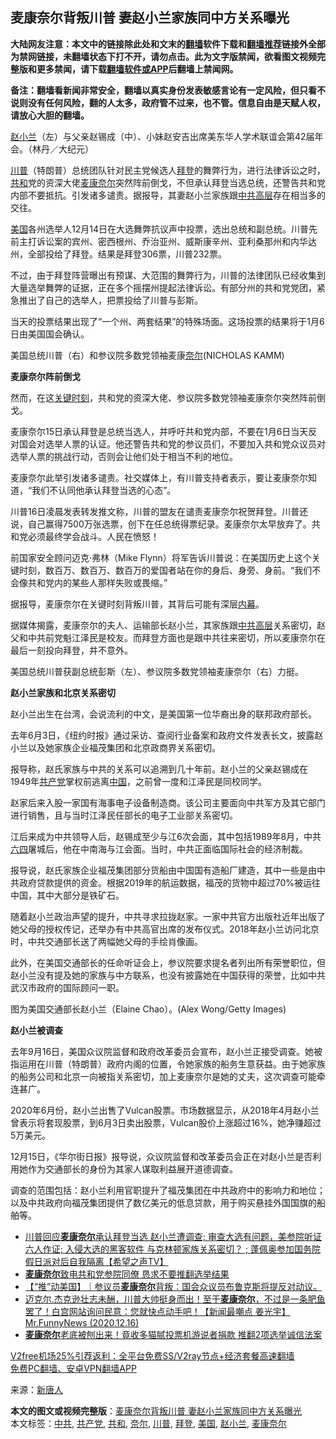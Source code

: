  <h2>麦康奈尔背叛川普 妻赵小兰家族同中方关系曝光</h2> <p class="notice"><b>大陆网友注意：本文中的链接除此处和文末的<a href="https://github.com/bannedbook/fanqiang" >翻墙</a>软件下载和<a href="https://github.com/killgcd/justmysocks/blob/master/README.md">翻墙推荐</a>链接外全部为禁网链接，未翻墙状态下打不开，请勿点击。此为文字版禁闻，欲看图文视频完整版和更多禁闻，请下载<a href="https://github.com/bannedbook/fanqiang">翻墙软件或APP</a>后翻墙上禁闻网。</p><p>备注：翻墙看新闻非常安全，翻墙以真实身份发表敏感言论有一定风险，但只看不说则没有任何风险，翻的人太多，政府管不过来，也不管。信息自由是天赋人权，请放心大胆的翻墙。</b></p>  <div class="entry"> <p id="conimg"><a href="https://www.bannedbook.org/bnews/tag/%e8%b5%b5%e5%b0%8f%e5%85%b0/" class="st_tag internal_tag" rel="tag" title="标签 赵小兰 下的日志">赵小兰</a>（左）与父亲赵锡成（中）、小妹赵安吉出席美东华人学术联谊会第42届年会。（林丹／大纪元）</p> <p><a href="https://www.bannedbook.org/bnews/tag/%e5%b7%9d%e6%99%ae/" class="st_tag internal_tag" rel="tag" title="标签 川普 下的日志">川普</a>（特朗普）总统团队针对民主党候选人<a href="https://www.bannedbook.org/bnews/tag/%e6%8b%9c%e7%99%bb/" class="st_tag internal_tag" rel="tag" title="标签 拜登 下的日志">拜登</a>的舞弊行为，进行法律诉讼之时，<a href="https://www.bannedbook.org/bnews/tag/%E5%85%B1%E5%92%8C/" class="st_tag internal_tag" rel="tag" title="标签 共和 下的日志">共和</a>党的资深大佬<a href="https://www.bannedbook.org/bnews/tag/%E9%BA%A6%E5%BA%B7%E5%A5%88%E5%B0%94/" class="st_tag internal_tag" rel="tag" title="标签 麦康奈尔 下的日志">麦康奈尔</a>突然阵前倒戈，不但承认拜登当选总统，还警告共和党内部不要抵抗。引发诸多谴责。据报导，其妻赵小兰家族跟<a href="https://www.bannedbook.org/bnews/tag/%e4%b8%ad%e5%85%b1/" class="st_tag internal_tag" rel="tag" title="标签 中共 下的日志">中共</a><span class='wp_keywordlink_affiliate'><a href="https://www.bannedbook.org/bnews/ccpdope/" title="中共高层内幕" target="_blank">高层</a></span>存在相当多的交往。</p> <p><a href="https://www.bannedbook.org/bnews/tag/%e7%be%8e%e5%9b%bd/" class="st_tag internal_tag" rel="tag" title="标签 美国 下的日志">美国</a>各州选举人12月14日在大选舞弊抗议声中投票，选出总统和副总统。川普先前主打诉讼案的宾州、密西根州、乔治亚州、威斯康辛州、亚利桑那州和内华达州，全部投给了拜登。结果是拜登306票，川普232票。</p> <p>不过，由于拜登阵营曝出有预谋、大范围的舞弊行为，川普的法律团队已经收集到大量选举舞弊的证据，正在多个摇摆州提起法律诉讼。有部分州的共和党党团，紧急推出了自己的选举人，把票投给了川普与彭斯。</p> <p>当天的投票结果出现了“一个州、两套结果”的特殊场面。这场投票的结果将于1月6日由美国国会确认。</p> <p>美国总统川普（右）和参议院多数党领袖麦康<a href="https://www.bannedbook.org/bnews/tag/%E5%A5%88%E5%B0%94/" class="st_tag internal_tag" rel="tag" title="标签 奈尔 下的日志">奈尔</a>(NICHOLAS KAMM)</p> <p><strong>麦康奈尔阵前倒戈</strong></p>  <p>然而，在这<span class='wp_keywordlink'><a href="https://www.bannedbook.org/forum2/topic151.html" title="关键时刻：李鹏日记" target="_blank">关键时刻</a></span>，共和党的资深大佬、参议院多数党领袖麦康奈尔突然阵前倒戈。</p> <p>麦康奈尔15日承认拜登是总统当选人，并呼吁共和党内部，不要在1月6日当天反对国会对选举人票的认证。他还警告共和党的参议员们，不要加入共和党众议员对选举人票的挑战行动，否则会让他们处于相当不利的地位。</p> <p>麦康奈尔此举引发诸多谴责。社交媒体上，有川普支持者表示，要让麦康奈尔知道，“我们不认同他承认拜登当选的心态”。</p> <p>川普16日凌晨发表转发推文称，川普的盟友在谴责麦康奈尔祝贺拜登。川普还说，自己赢得7500万张选票，创下在任总统得票纪录。麦康奈尔太早放弃了。共和党必须最终学会战斗。人民在愤怒！</p> <p>前国家安全顾问迈克‧弗林（Mike Flynn）将军告诉川普说：在美国历史上这个关键时刻，数百万、数百万、数百万的爱国者站在你的身后、身旁、身前。“我们不会像共和党内的某些人那样失败或畏缩。”</p> <p>据报导，麦康奈尔在关键时刻背叛川普，其背后可能有深层<span class='wp_keywordlink_affiliate'><a href="https://www.bannedbook.org/bnews/ccpdope/" title="中共高层内幕" target="_blank">内幕</a></span>。</p> <p>据媒体揭露，麦康奈尔的夫人、运输部长赵小兰，其家族跟<span class='wp_keywordlink_affiliate'><a href="https://www.bannedbook.org/bnews/ccpdope/" title="中共高层" target="_blank">中共高层</a></span>关系密切，赵父和中共前党魁江泽民是校友。而拜登方面也是跟中共往来密切，所以麦康奈尔在最后一刻投向拜登，并不意外。</p>  <p>美国总统川普获副总统彭斯（左）、参议院多数党领袖麦康奈尔（右）力挺。</p> <p><strong>赵小兰家族和北京关系密切</strong></p> <p>赵小兰出生在台湾，会说流利的中文，是美国第一位华裔出身的联邦政府部长。</p> <p>去年6月3日，《纽约时报》通过采访、查阅行业备案和政府文件发表长文，披露赵小兰以及她家族企业福茂集团和北京政商界关系密切。</p> <p>报导称，赵氏家族与中共的关系可以追溯到几十年前。赵小兰的父亲赵锡成在1949年<a href="https://www.bannedbook.org/bnews/tag/%e5%85%b1%e4%ba%a7%e5%85%9a/" class="st_tag internal_tag" rel="tag" title="标签 共产党 下的日志">共产党</a>掌权前逃离<span class='wp_keywordlink_affiliate'><a href="https://www.bannedbook.org/" title="中国" target="_blank">中国</a></span>，之前曾一度和江泽民是同校同学。</p> <p>赵家后来入股一家国有海事电子设备制造商。该公司主要面向中共军方及其它部门进行销售，且与当时江泽民任部长的电子工业部关系密切。</p> <p>江后来成为中共领导人后，赵锡成至少与江6次会面，其中包括1989年8月，中共<span class='wp_keywordlink'><a href="https://www.bannedbook.org/forum2/topic2509.html" title="《中国六四真相》" target="_blank">六四</a></span>屠城后，他在中南海与江会面。当时，中共正面临国际社会的经济制裁。</p>  <p>报导说，赵氏家族企业福茂集团部分货船由中国国有造船厂建造，其中一些是由中共政府贷款提供的资金。根据2019年的航运数据，福茂的货物中超过70%被运往中国，其中大部分是铁矿石。</p> <p>随着赵小兰政治声望的提升，中共寻求拉拢赵家。一家中共官方出版社近年出版了她父母的授权传记，还举办有中共高官出席的发布仪式。2018年赵小兰访问北京时，中共交通部长送了两幅她父母的手绘肖像画。</p> <p>此外，在美国交通部长的任命听证会上，参议院要求提名者列出所有荣誉职位，但赵小兰没有提及她的家族与中方联系，也没有披露她在中国获得的荣誉，比如中共武汉市政府的国际顾问一职。</p> <p>图为美国交通部长赵小兰（Elaine Chao）。(Alex Wong/Getty Images)</p> <p><strong>赵小兰被调查</strong></p> <p>去年9月16日，美国众议院监督和政府改革委员会宣布，赵小兰正接受调查。她被指运用在川普（特朗普）政府内阁的位置，令她家族的船务生意获益。由于她家族的船务公司和北京一向被指关系密切，加上麦康奈尔是她的丈夫，这次调查可能牵连甚广。</p> <p>2020年6月份，赵小兰出售了Vulcan股票。市场数据显示，从2018年4月赵小兰曾表示将套现股票，到6月3日卖出股票，Vulcan股价上涨超过16%，她净赚超过5万美元。</p>  <p>12月15日，《华尔街日报》报导说，众议院监督和改革委员会正在对赵小兰是否利用她作为交通部长的身份为其家人谋取利益展开道德调查。</p> <p>调查的范围包括：赵小兰利用官职提升了福茂集团在中共政府中的影响力和地位；以及中共政府向福茂集团提供了数亿美元的低息贷款，用于购买悬挂外国国旗的船舶等。</p> <ul class='op-related-articles' title='相关阅读'> <li><a href='https://www.bannedbook.org/bnews/cbnews/20201217/1449551.html' target='_blank'>川普回应<b>麦康奈尔</b>承认拜登当选 赵小兰遭调查; 审查大选有问题，美参院听证 六人作证;  入侵大选的黑客软件 与克林顿家族关系密切？ ; 蓬佩奥参加国务院假日派对后自我隔离【希望之声TV】</a></li> <li><a href='https://www.bannedbook.org/bnews/cnnews/20201217/1449508.html' target='_blank'><b>麦康奈尔</b>致电共和党参院同僚 恳求不要推翻选举结果</a></li> <li><a href='https://www.bannedbook.org/bnews/bannedvideo/20201217/1449452.html' target='_blank'>【“推”动美国】｜参议员<b>麦康奈尔</b>背叛：国会众议员布鲁克斯将提反对动议。</a></li> <li><a href='https://www.bannedbook.org/bnews/cbnews/20201217/1449425.html' target='_blank'>迈克尔.杰克逊壮志未酬，川普大帅挺身而出！至于<b>麦康奈尔</b>，不过是一条肥鱼罢了！白宫网站询问民意：您就快点动手吧！【新闻最嘲点 姜光宇】Mr.FunnyNews (2020.12.16)‬</a></li> <li><a href='https://www.bannedbook.org/bnews/cnnews/20201217/1449347.html' target='_blank'><b>麦康奈尔</b>老底被刨出来！竟收多猫腻投票机游说者捐款 推翻2项选举诚信法案</a></li> </ul> <p class="texttj"> <a href="https://www.bannedbook.org/forum23/topic22702.html" target="_blank">V2free机场25%引荐返利：全平台免费SS/V2ray节点+经济套餐高速翻墙</a><br/> <a href="https://github.com/bannedbook/fanqiang/wiki/%E7%A6%81%E9%97%BB%E7%BD%91%E5%AE%89%E5%8D%93%E7%BF%BB%E5%A2%99%E6%96%B0%E9%97%BBAPP" target="_blank">免费PC翻墙、安卓VPN翻墙APP</a></p><p> 来源：<span class='wp_keywordlink_affiliate'><a href="https://www.ntdtv.com/" title="新唐人">新唐人</a></span> </p><a name='sharetosocial'></a>       <div><b>本文的图文或视频完整版</b>：<a href='https://www.bannedbook.org/bnews/cbnews/20201217/1449568.html'>麦康奈尔背叛川普 妻赵小兰家族同中方关系曝光</a></div>  </div><!--END ENTRY--> <div class="postfooter"> <div>本文标签：<a href="https://www.bannedbook.org/bnews/tag/%e4%b8%ad%e5%85%b1/" rel="tag">中共</a>, <a href="https://www.bannedbook.org/bnews/tag/%e5%85%b1%e4%ba%a7%e5%85%9a/" rel="tag">共产党</a>, <a href="https://www.bannedbook.org/bnews/tag/%E5%85%B1%E5%92%8C/" rel="tag">共和</a>, <a href="https://www.bannedbook.org/bnews/tag/%E5%A5%88%E5%B0%94/" rel="tag">奈尔</a>, <a href="https://www.bannedbook.org/bnews/tag/%e5%b7%9d%e6%99%ae/" rel="tag">川普</a>, <a href="https://www.bannedbook.org/bnews/tag/%e6%8b%9c%e7%99%bb/" rel="tag">拜登</a>, <a href="https://www.bannedbook.org/bnews/tag/%e7%be%8e%e5%9b%bd/" rel="tag">美国</a>, <a href="https://www.bannedbook.org/bnews/tag/%e8%b5%b5%e5%b0%8f%e5%85%b0/" rel="tag">赵小兰</a>, <a href="https://www.bannedbook.org/bnews/tag/%E9%BA%A6%E5%BA%B7%E5%A5%88%E5%B0%94/" rel="tag">麦康奈尔</a></div>  </div><!--END POSTFOOTER--> 